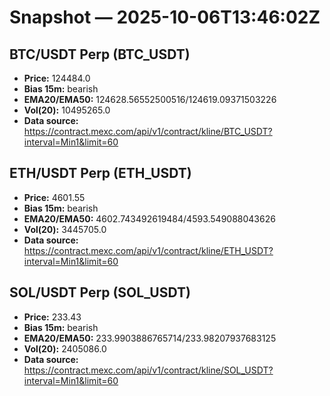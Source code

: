 # Snapshot — 2025-10-06T13:46:02Z

## BTC/USDT Perp (BTC_USDT)
- **Price:** 124484.0
- **Bias 15m:** bearish
- **EMA20/EMA50:** 124628.56552500516/124619.09371503226
- **Vol(20):** 10495265.0
- **Data source:** https://contract.mexc.com/api/v1/contract/kline/BTC_USDT?interval=Min1&limit=60

## ETH/USDT Perp (ETH_USDT)
- **Price:** 4601.55
- **Bias 15m:** bearish
- **EMA20/EMA50:** 4602.743492619484/4593.549088043626
- **Vol(20):** 3445705.0
- **Data source:** https://contract.mexc.com/api/v1/contract/kline/ETH_USDT?interval=Min1&limit=60

## SOL/USDT Perp (SOL_USDT)
- **Price:** 233.43
- **Bias 15m:** bearish
- **EMA20/EMA50:** 233.9903886765714/233.98207937683125
- **Vol(20):** 2405086.0
- **Data source:** https://contract.mexc.com/api/v1/contract/kline/SOL_USDT?interval=Min1&limit=60
